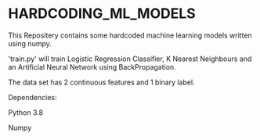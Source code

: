 # HARDCODING_ML_MODELS
This Repositery contains some hardcoded machine learning models written using numpy.

'train.py' will train Logistic Regression Classifier, K Nearest Neighbours and an Artificial Neural Network using BackPropagation.


The data set has 2  continuous features and 1 binary label.

Dependencies:

Python 3.8

Numpy
